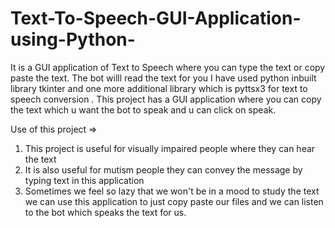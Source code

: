 # Text-To-Speech-GUI-Application-using-Python-
It is a GUI application of Text to Speech where you can type the text or copy paste the text. The bot willl read the text for you
I have used python inbuilt library tkinter and one more additional library which is pyttsx3 for text to speech conversion . This project has a GUI application where you can copy the text which u want the bot to speak and u can click on speak.

Use of this project =>
1) This project is useful for visually impaired people where they can hear the text
2) It is also useful for mutism people they can convey the message by typing text in this application
3) Sometimes we feel so lazy that we won't be in a mood to study the text we can use this application to just copy paste our files and we can listen to the bot which speaks the text for us.
